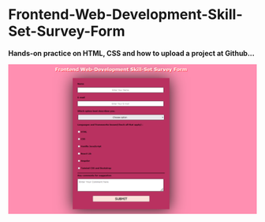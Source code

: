 # Frontend-Web-Development-Skill-Set-Survey-Form
**Hands-on practice on HTML, CSS and how to upload a project at Github...**

![Glimpse of my starter project](./readme_assets/img1.png)


